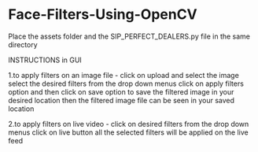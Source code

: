 # Face-Filters-Using-OpenCV

Place the assets folder and the SIP_PERFECT_DEALERS.py file in the same directory

INSTRUCTIONS in GUI 

1.to apply filters on an image file - 
	click on upload and select the image
	select the desired filters from the drop down menus
	click on apply filters option and then click on save option to save the filtered image in your desired location
	then the filtered image file can be seen in your saved location

2.to apply filters on live video -
	click on desired filters from the drop down menus 
	click on live button 
	all the selected filters will be applied on the live feed
